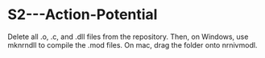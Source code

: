 # S2---Action-Potential

Delete all .o, .c, and .dll files from the repository. Then, on Windows, use mknrndll to compile the .mod files. On mac, drag the folder onto nrnivmodl.
